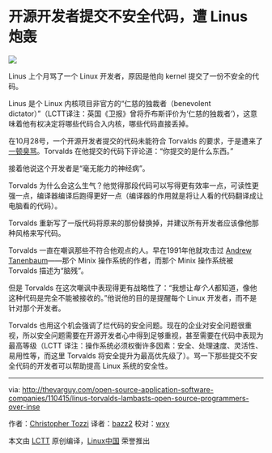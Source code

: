 开源开发者提交不安全代码，遭 Linus 炮轰
================================================================================
![](http://thevarguy.com/site-files/thevarguy.com/files/imagecache/medium_img/uploads/2015/11/linus-torvalds.jpg)

Linus 上个月骂了一个 Linux 开发者，原因是他向 kernel 提交了一份不安全的代码。

Linus 是个 Linux 内核项目非官方的“仁慈的独裁者（benevolent dictator）”（LCTT译注：英国《卫报》曾将乔布斯评价为‘仁慈的独裁者’），这意味着他有权决定将哪些代码合入内核，哪些代码直接丢掉。

在10月28号，一个开源开发者提交的代码未能符合 Torvalds 的要求，于是遭来了[一顿臭骂][1]。Torvalds 在他提交的代码下评论道：“你提交的是什么东西。”

接着他说这个开发者是“毫无能力的神经病”。

Torvalds 为什么会这么生气？他觉得那段代码可以写得更有效率一点，可读性更强一点，编译器编译后跑得更好一点（编译器的作用就是将让人看的代码翻译成让电脑看的代码）。

Torvalds 重新写了一版代码将原来的那份替换掉，并建议所有开发者应该像他那种风格来写代码。

Torvalds 一直在嘲讽那些不符合他观点的人。早在1991年他就攻击过 [Andrew Tanenbaum][2]——那个 Minix 操作系统的作者，而那个 Minix 操作系统被 Torvalds 描述为“脑残”。

但是 Torvalds 在这次嘲讽中表现得更有战略性了：“我想让*每个人*都知道，像他这种代码是完全不能被接收的。”他说他的目的是提醒每个 Linux 开发者，而不是针对那个开发者。

Torvalds 也用这个机会强调了烂代码的安全问题。现在的企业对安全问题很重视，所以安全问题需要在开源开发者心中得到足够重视，甚至需要在代码中表现为最高等级（LCTT 译注：操作系统必须权衡许多因素：安全、处理速度、灵活性、易用性等，而这里 Torvalds 将安全提升为最高优先级了）。骂一下那些提交不安全代码的开发者可以帮助提高 Linux 系统的安全性。

--------------------------------------------------------------------------------

via: http://thevarguy.com/open-source-application-software-companies/110415/linus-torvalds-lambasts-open-source-programmers-over-inse

作者：[Christopher Tozzi][a]
译者：[bazz2](https://github.com/bazz2)
校对：[wxy](https://github.com/wxy)

本文由 [LCTT](https://github.com/LCTT/TranslateProject) 原创编译，[Linux中国](https://linux.cn/) 荣誉推出

[a]:http://thevarguy.com/author/christopher-tozzi
[1]:http://lkml.iu.edu/hypermail/linux/kernel/1510.3/02866.html
[2]:https://en.wikipedia.org/wiki/Tanenbaum%E2%80%93Torvalds_debate
